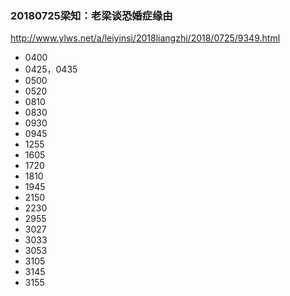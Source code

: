 ### 20180725梁知：老梁谈恐婚症缘由
http://www.ylws.net/a/leiyinsi/2018liangzhi/2018/0725/9349.html
- 0400
- 0425，0435
- 0500
- 0520
- 0810
- 0830
- 0930
- 0945
- 1255
- 1605
- 1720
- 1810
- 1945
- 2150
- 2230
- 2955
- 3027
- 3033
- 3053
- 3105
- 3145
- 3155